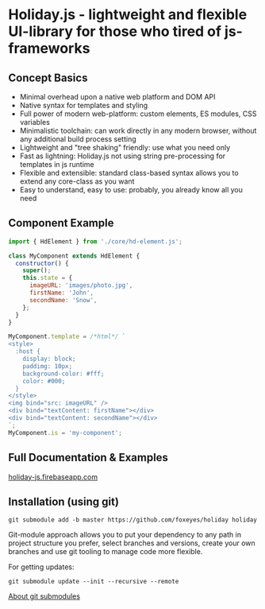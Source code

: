 # Holiday.js - lightweight and flexible UI-library for those who tired of js-frameworks
## Concept Basics

* Minimal overhead upon a native web platform and DOM API
* Native syntax for templates and styling
* Full power of modern web-platform: custom elements, ES modules, CSS variables
* Minimalistic toolchain: can work directly in any modern browser, without any additional build process setting
* Lightweight and "tree shaking" friendly: use what you need only
* Fast as lightning: Holiday.js not using string pre-processing for templates in js runtime
* Flexible and extensible: standard class-based syntax allows you to extend any core-class as you want
* Easy to understand, easy to use: probably, you already know all you need

## Component Example

```js
import { HdElement } from './core/hd-element.js';

class MyComponent extends HdElement {
  constructor() {
    super();
    this.state = {
      imageURL: 'images/photo.jpg',
      firstName: 'John',
      secondName: 'Snow',
    };
  }
}

MyComponent.template = /*html*/ `
<style>
  :host {
    display: block;
    paddimg: 10px;
    background-color: #fff;
    color: #000;
  }
</style>
<img bind="src: imageURL" />
<div bind="textContent: firstName"></div>
<div bind="textContent: secondName"></div>
`;
MyComponent.is = 'my-component';
```

## Full Documentation & Examples
[holiday-js.firebaseapp.com](https://holiday-js.firebaseapp.com/)

## Installation (using git)

`git submodule add -b master https://github.com/foxeyes/holiday holiday`

Git-module approach allows you to put your dependency to any path in project structure you prefer, select branches and versions, create your own branches and use git tooling to manage code more flexible.

For getting updates:

`git submodule update --init --recursive --remote`

[About git submodules](https://blog.github.com/2016-02-01-working-with-submodules/)
